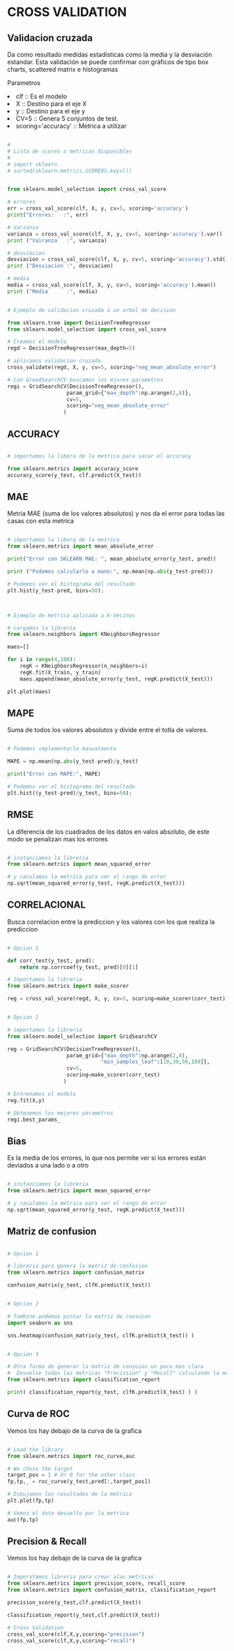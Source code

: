 # CROSS VALIDATION

## Validacion cruzada

Da como resultado medidas estadísticas como la media y la desviación estandar. 
Esta validación se puede confirmar con gráficos de tipo box charts, scattered matrix e histogramas

Parametros
<li>clf                 :: Es el modelo</li>
<li>X                   :: Destino para el eje X</li>
<li>y                   :: Destino para el eje y</li>
<li>CV=5                :: Genera 5 conjuntos de test.</li>
<li>scoring='accuracy'  :: Metrica a utilizar</li>

```PYTHON

#
# Lista de scores o metricas disponibles
#
# import sklearn
# sorted(sklearn.metrics.SCORERS.keys())


from sklearn.model_selection import cross_val_score

# errores
err = cross_val_score(clf, X, y, cv=5, scoring='accuracy')
print("Errores:   :", err)

# Varianza
varianza = cross_val_score(clf, X, y, cv=5, scoring='accuracy').var()
print ("Vairanza   :", varianza)

# desviacion
desviacion = cross_val_score(clf, X, y, cv=5, scoring='accuracy').std()
print ("Desviacion :", desviacion)

# media
media = cross_val_score(clf, X, y, cv=5, scoring='accuracy').mean()
print ("Media      :", media)


# Ejemplo de validacion cruzada a un arbol de decision

from sklearn.tree import DecisionTreeRegressor
from sklearn.model_selection import cross_val_score

# Creamos el modelo
regd = DecisionTreeRegressor(max_depth=5)

# aplicamos validacion cruzada
cross_validate(regd, X, y, cv=5, scoring="neg_mean_absolute_error")

# Con GreadSearchCV buscamos los mjores parametros
regi = GridSearchCV(DecisionTreeRegressor(),
                   param_grid={"max_depth":np.arange(2,8)},
                   cv=5,
                   scoring="neg_mean_absolute_error"
                  )

```


## ACCURACY

```PYTHON

# importamos la libera de la metrica para sacar el accuracy

from sklearn.metrics import accuracy_score
accuracy_score(y_test, clf.predict(X_test))

```

## MAE

Metria MAE (suma de los valores absolutos) y nos da el error para todas las casas con esta metrica

```PYTHON

# importamos la libera de la metrica
from sklearn.metrics import mean_absolute_error

print("Error con SKLEARN MAE: ", mean_absolute_error(y_test, pred))

print ("Podemos calcularlo a mano:", np.mean(np.abs(y_test-pred)))

# Podemos ver el histograma del resultado
plt.hist(y_test-pred, bins=50);



# Ejemplo de metrica aplicada a K-Vecinos

# cargamos la librería
from sklearn.neighbors import KNeighborsRegressor

maes=[]

for i in range(4,100):
    regK = KNeighborsRegressor(n_neighbors=i)
    regK.fit(X_train, y_train)
    maes.append(mean_absolute_error(y_test, regK.predict(X_test)))

plt.plot(maes)


```

## MAPE

Suma de todos los valores absolutos y divide entre el totla de valores.

```PYTHON

# Podemos implementarlo manualmente

MAPE = np.mean(np.abs(y_test-pred)/y_test)

print("Error con MAPE:", MAPE)

# Podemos ver el histograma del resultado
plt.hist((y_test-pred)/y_test, bins=50);

```


## RMSE

La diferencia de los cuadrados de los datos en valos absoluto, de este modo se penalizan mas los errores

```PYTHON

# instanciamos la libreria 
from sklearn.metrics import mean_squared_error

# y caculamos la metrica para ver el rango de error
np.sqrt(mean_squared_error(y_test, regK.predict(X_test)))

```


## CORRELACIONAL

Busca correlacion entre la prediccion y los valores con los que realiza la prediccion

```PYTHON

# Opcion 1

def corr_test(y_test, pred):
    return np.corrcoef(y_test, pred)[0][1]

# Importamos la libreria
from sklearn.metrics import make_scorer

reg = cross_val_score(regd, X, y, cv=5, scoring=make_scorer(corr_test)).mean()


# Opcion 2

# importamos la libreria
from sklearn.model_selection import GridSearchCV

reg = GridSearchCV(DecisionTreeRegressor(),
                   param_grid={"max_depth":np.arange(2,8),
                              "min_samples_leaf":[10,30,50,100]},
                   cv=5,
                   scoring=make_scorer(corr_test)
                  )

# Entrenamos el modelo
reg.fit(X,y)

# Obtenemos los mejores parametros
regi.best_params_

```


## Bias

Es la media de los errores, lo que nos permite ver si los errores están deviados a una lado o a otro

```PYTHON

# instanciamos la libreria 
from sklearn.metrics import mean_squared_error

# y caculamos la metrica para ver el rango de error
np.sqrt(mean_squared_error(y_test, regK.predict(X_test)))

```


## Matriz de confusion

```PYTHON

# Opcion 1

# libreria para genera la matriz de confusion
from sklearn.metrics import confusion_matrix

confusion_matrix(y_test, clfK.predict(X_test))


# Opcion 2

# Tambine podemos pintar la matriz de consuion
import seaborn as sns

sns.heatmap(confusion_matrix(y_test, clfK.predict(X_test)) )


# Opcion 3

# Otra forma de generar la matriz de consuion un poco mas clara
#  Devuelve todas las metricas "Precission" y "Recall" calculando la media de cada uno de ellos
from sklearn.metrics import classification_report

print( classification_report(y_test, clfK.predict(X_test) ) )

```


## Curva de ROC

Vemos los hay debajo de la curva de la grafica

```PYTHON

# Load the library
from sklearn.metrics import roc_curve,auc

# We chose the target
target_pos = 1 # Or 0 for the other class
fp,tp,_ = roc_curve(y_test,pred[:,target_pos])

# Dibujamos los resultados de la metrica
plt.plot(fp,tp)

# Vemos el dato devuelto por la metrica
auc(fp,tp)

```


## Precision & Recall

Vemos los hay debajo de la curva de la grafica

```PYTHON

# Imporatamos libreria para crear alas metricas
from sklearn.metrics import precision_score, recall_score
from sklearn.metrics import confusion_matrix, classification_report

precision_score(y_test,clf.predict(X_test))

classification_report(y_test,clf.predict(X_test))

# Cross Validation
cross_val_score(clf,X,y,scoring="precision")
cross_val_score(clf,X,y,scoring="recall")

```
